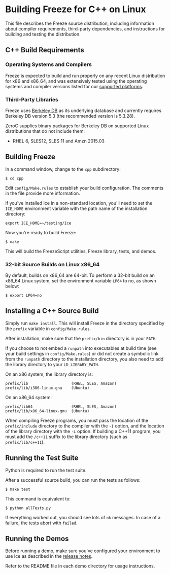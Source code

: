 # Building Freeze for C++ on Linux

This file describes the Freeze source distribution, including information about
compiler requirements, third-party dependencies, and instructions for building
and testing the distribution.

## C++ Build Requirements

### Operating Systems and Compilers

Freeze is expected to build and run properly on any recent Linux distribution for
x86 and x86_64, and was extensively tested using the operating systems and
compiler versions listed for our [supported platforms][1].

### Third-Party Libraries

Freeze uses [Berkeley DB][2] as its underlying database and currently requires
Berkeley DB version 5.3 (the recommended version is 5.3.28).

ZeroC supplies binary packages for Berkeley DB on supported Linux
distributions that do not include them:

- RHEL 6, SLES12, SLES 11 and Amzn 2015.03

## Building Freeze

In a command window, change to the `cpp` subdirectory:

    $ cd cpp

Edit `config/Make.rules` to establish your build configuration. The comments in
the file provide more information.

If you've installed Ice in a non-standard location, you'll need to set the
`ICE_HOME` environment variable with the path name of the installation directory:
```
export ICE_HOME=~/testing/Ice
```

Now you're ready to build Freeze:

    $ make

This will build the FreezeScript utilities, Freeze library, tests, and demos.

### 32-bit Source Builds on Linux x86_64

By default, builds on x86_64 are 64-bit. To perform a 32-bit build on an x86_64
Linux system, set the environment variable `LP64` to no, as shown below:

    $ export LP64=no

## Installing a C++ Source Build

Simply run `make install`. This will install Freeze in the directory specified by
the `prefix` variable in `config/Make.rules`.

After installation, make sure that the `prefix/bin` directory is in your `PATH`.

If you choose to not embed a `runpath` into executables at build time (see your
build settings in `config/Make.rules`) or did not create a symbolic link from
the `runpath` directory to the installation directory, you also need to add the
library directory to your `LD_LIBRARY_PATH`.

On an x86 system, the library directory is:

    prefix/lib                   (RHEL, SLES, Amazon)
    prefix/lib/i386-linux-gnu    (Ubuntu)

On an x86_64 system:

    prefix/lib64                 (RHEL, SLES, Amazon)
    prefix/lib/x86_64-linux-gnu  (Ubuntu)

When compiling Freeze programs, you must pass the location of the `prefix/include`
directory to the compiler with the `-I` option, and the location of the library
directory with the `-L` option. If building a C++11 program, you must add the
`/c++11` suffix to the library directory (such as `prefix/lib/c++11`).

## Running the Test Suite

Python is required to run the test suite.

After a successful source build, you can run the tests as follows:

    $ make test

This command is equivalent to:

    $ python allTests.py

If everything worked out, you should see lots of `ok` messages. In case of a
failure, the tests abort with `failed`.

## Running the Demos

Before running a demo, make sure you've configured your environment to use Ice
as described in the [release notes][3].

Refer to the README file in each demo directory for usage instructions.

[1]: https://doc.zeroc.com/display/Ice37/Supported+Platforms+for+Ice+3.7.0
[2]: http://www.oracle.com/us/products/database/berkeley-db/overview/index.htm
[3]: https://doc.zeroc.com/display/Ice37/Ice+Release+Notes
